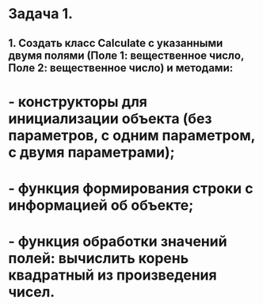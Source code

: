 # Задача 1.

## 1. Создать класс Calculate с указанными двумя полями (Поле 1: вещественное число, Поле 2: вещественное число) и методами:

# - конструкторы для инициализации объекта (без параметров, с одним параметром, с двумя параметрами);

# - функция формирования строки с информацией об объекте;

# - функция обработки значений полей: вычислить корень квадратный из произведения чисел.
